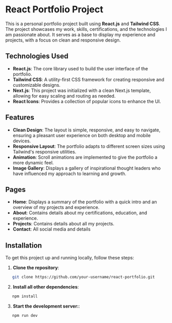 # React Portfolio Project

This is a personal portfolio project built using **React.js** and **Tailwind CSS**. The project showcases my work, skills, certifications, and the technologies I am passionate about. It serves as a base to display my experience and projects, with a focus on clean and responsive design.

## Technologies Used

- **React.js**: The core library used to build the user interface of the portfolio.
- **Tailwind CSS**: A utility-first CSS framework for creating responsive and customizable designs.
- **Next.js**: This project was initialized with a clean Next.js template, allowing for easy scaling and routing as needed.
- **React Icons**: Provides a collection of popular icons to enhance the UI.

## Features

- **Clean Design**: The layout is simple, responsive, and easy to navigate, ensuring a pleasant user experience on both desktop and mobile devices.
- **Responsive Layout**: The portfolio adapts to different screen sizes using Tailwind's responsive utilities.
- **Animation**: Scroll animations are implemented to give the portfolio a more dynamic feel.
- **Image Gallery**: Displays a gallery of inspirational thought leaders who have influenced my approach to learning and growth.

## Pages

- **Home**: Displays a summary of the portfolio with a quick intro and an overview of my projects and experience.
- **About**: Contains details about my certifications, education, and experience.
- **Projects**: Contains details about all my projects.
- **Contact**: All social media and details

## Installation

To get this project up and running locally, follow these steps:

1. **Clone the repository**:

```bash
   git clone https://github.com/your-username/react-portfolio.git
```
2. **Install all other dependencies**:

```bash
   npm install
```
3. **Start the development server:**:

```bash
   npm run dev
```

